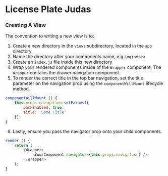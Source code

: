 # License Plate Judas


### Creating A View

The convention to writing a new view is to:
1. Create a new directory in the `views` subdirectory, located in the `app` directory
2. Name the directory after your components name, e.g `LoginView`
3. Create an `index.js` file inside this new directory
4. Wrap your rendered components inside of the `Wrapper` component. The `Wrapper` contains the drawer navigation component.
5. To render the correct title in the top bar navigation, set the title parameter on the navigation prop using the `componentWillMount` lifecycle method.
```javascript
componentWillMount () {
    this.props.navigation.setParams({
        backEnabled: true,
        title: 'Some Title' 
    });
}
```
6. Lastly, ensure you pass the navigator prop onto your child components.
```javascript
render () {
    return (
        <Wrapper>
            <YourComponent navigator={this.props.navigation} />
        </Wrapper>
    );
}
```
